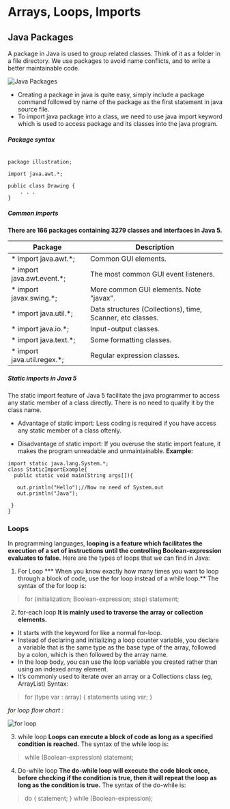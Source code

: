 # Arrays, Loops, Imports

## Java Packages
A package in Java is used to group related classes. Think of it as a folder in a file directory. We use packages to avoid name conflicts, and to write a better maintainable code.

![Java Packages](https://simplesnippets.tech/wp-content/uploads/2018/04/packages-in-java-programming-featured-image.jpg)

* Creating a package in java is quite easy, simply include a package command followed by name of the package as the first statement in java source file.
* To import java package into a class, we need to use java import keyword which is used to access package and its classes into the java program.

##### Package syntax

```

package illustration;

import java.awt.*;

public class Drawing {
    . . .
}
```


##### Common imports
**There are 166 packages containing 3279 classes and interfaces in Java 5.**

Package | Description 
-------|-------------
* import java.awt.*; |	Common GUI elements.
* import java.awt.event.*; |	The most common GUI event listeners.
* import javax.swing.*;	 |More common GUI elements. Note "javax".
* import java.util.*;	| Data structures (Collections), time, Scanner, etc classes.
* import java.io.*; |	Input-output classes.
* import java.text.*;	| Some formatting classes.
* import java.util.regex.*; |	Regular expression classes.

##### Static imports in Java 5
The static import feature of Java 5 facilitate the java programmer to access any static member of a class directly. There is no need to qualify it by the class name.

* Advantage of static import:
Less coding is required if you have access any static member of a class oftenly.

* Disadvantage of static import:
If you overuse the static import feature, it makes the program unreadable and unmaintainable.
**Example:**
```
import static java.lang.System.*;    
class StaticImportExample{  
  public static void main(String args[]){  
     
   out.println("Hello");//Now no need of System.out  
   out.println("Java");  
  
 }   
}  
```

### Loops
In programming languages, **looping is a feature which facilitates the execution of a set of instructions until the controlling Boolean-expression evaluates to false.**
Here are the types of loops that we can find in Java:
1.  For Loop 
*** When you know exactly how many times you want to loop through a block of code, use the for loop instead of a while loop.**
The syntax of the for loop is:

>for (initialization; Boolean-expression; step) 
>  statement;

2. for-each loop
**It is mainly used to traverse the array or collection elements.**
 
* It starts with the keyword for like a normal for-loop.
* Instead of declaring and initializing a loop counter variable, you declare a variable that is the same type as the base type of the array, followed by a colon, which is then followed by the array name.
* In the loop body, you can use the loop variable you created rather than using an indexed array element. 
* It’s commonly used to iterate over an array or a Collections class (eg, ArrayList)
Syntax: 


> for (type var : array) { 
>    statements using var;
> }

*for loop flow chart :*

![for loop](https://static.javatpoint.com/cpages/images/forloop.png)

3. while loop
**Loops can execute a block of code as long as a specified condition is reached.**
The syntax of the while loop is:

>while (Boolean-expression) 
>    statement;

4. Do-while loop
**The do-while loop will execute the code block once, before checking if the condition is true, then it will repeat the loop as long as the condition is true.**
The syntax of the do-while is:
> do {
>   statement;
> } while (Boolean-expression);



